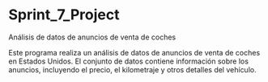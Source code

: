 # Sprint_7_Project
Análisis de datos de anuncios de venta de coches

Este programa realiza un análisis de datos de anuncios de venta de coches en Estados Unidos. El conjunto de datos contiene información sobre los anuncios, incluyendo el precio, el kilometraje y otros detalles del vehículo.